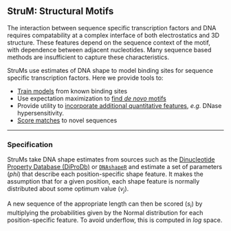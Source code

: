 ## StruM: Structural Motifs

The interaction between sequence specific transcription factors and DNA requires compatability at a complex interface of both electrostatics and 3D structure. These features depend on the sequence context of the motif, with dependence between adjacent nucleotides. Many sequence based methods are insufficient to capture these characteristics.

StruMs use estimates of DNA shape to model binding sites for sequence specific transcription factors. Here we provide tools to:

+ [Train models](examples/basic.py) from known binding sites
+ Use expectation maximization to [find _de novo_ motifs](examples/em.py)
+ Provide utility to [incorporate additional quantitative features](examples/DNase.py), _e.g._ DNase hypersensitivity.
+ [Score matches](examples/basic.py) to novel sequences

------------------------------------------------------------

### Specification

StruMs take DNA shape estimates from sources such as the [Dinucleotide Property Database (DiProDb)](http://diprodb.leibniz-fli.de/) or [`DNAshapeR`](http://bioconductor.org/packages/release/bioc/html/DNAshapeR.html) and estimate a set of parameters (_phi_) that describe each position-specific shape feature. It makes the assumption that for a given position, each shape feature is normally distributed about some optimum value (_v<sub>j</sub>_).

<!-- ![StruM Math](images/StruM_math.png){:height="70%" width="70%" } -->

A new sequence of the appropriate length can then be scored (_s<sub>i</sub>_) by multiplying the probabilities given by the Normal distribution for each position-specific feature. To avoid underflow, this is computed in _log_ space.
